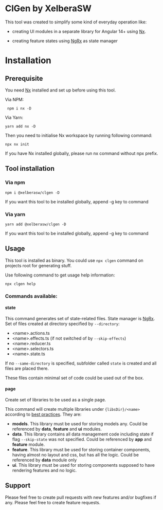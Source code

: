 
# ClGen by XelberaSW

  

This tool was created to simplify some kind of everyday operation like:

- creating UI modules in a separate library for Angular 14+ using [Nx](https://nx.dev/).

- creating feature states using [NgRx](https://ngrx.io/) as state manager

  

# Installation

## Prerequisite

You need [Nx](https://nx.dev/) installed and set up before using this tool.

Via NPM:

     npm i nx -D

  
Via Yarn:

    yarn add nx -D

Then you need to initialise Nx workspace by running following command:

    npx nx init

If you have Nx installed globally, please run nx command without npx prefix.

## Tool installation
### Via npm

    npm i @xelberasw/clgen -D

If you want this tool to be installed globally, append -g  key to command

### Via yarn

    yarn add @xelberasw/clgen -D

If you want this tool to be installed globally, append -g  key to command

## Usage

This tool is installed as binary. You could use `npx clgen` command on projects root for generating stuff.

Use following command to get usage help information:

    npx clgen help

### Commands available:

#### state
This command generates set of state-related files. State manager is  [NgRx](https://ngrx.io/).
Set of files created at directory specified by `--directory`:
- &lt;name&gt;.actions.ts
- &lt;name&gt;.effects.ts (if not switched of by `--skip-effects`)
- &lt;name&gt;.reducer.ts
- &lt;name&gt;.selectors.ts
- &lt;name&gt;.state.ts

If no `--same-directory` is specified, subfolder called `state` is created and all files are placed there.

These files contain minimal set of code could be used out of the box.

#### page
Create set of libraries to be used as a single page.

This command will create multiple libraries under `{libsDir}/<name>` according to [best practices](https://youtu.be/B_-bH6gSpqU). They are:
- **models**. This library must be used for storing models any. Could be referenced by **data**, **feature** and **ui** modules.
- **data**. This library contains all data management code including state if flag `--skip-state`  was not specified. Could be referenced by **app** and **feature** module.
- **feature**. This library must be used for storing container components, having almost no layout and css, but has all the logic. Could be referenced by **data** module only
- **ui**. This library must be used for storing components supposed to have rendering features and no logic.

## Support
Please feel free to create pull requests with new features and/or bugfixes if any.
Please feel free to create feature requests.